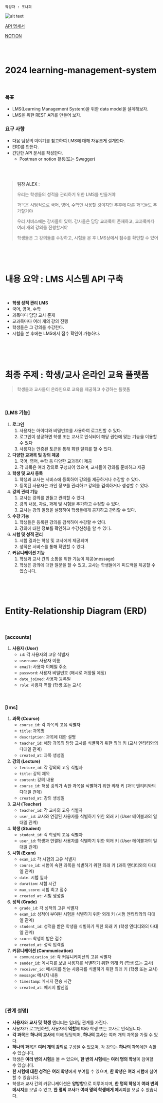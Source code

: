`작성자 : 조나희`

![alt text](Untitled.png)

[API 명세서](https://documenter.getpostman.com/view/28126206/2sA358eRYN#f109a018-fadf-40cd-8d59-d80e89b89ffe)


[NOTION](https://thunder-twister-d63.notion.site/LMS-REST-API-8326f8895de5437fa2f94e8ed38b2315?pvs=4)

<br/><br/>

# 2024 learning-management-system

<br/>

### 목표

- LMS(Learning Management System)을 위한 data model을 설계해보자.
- LMS을 위한 REST API를 만들어 보자.


### 요구 사항

- 다음 팀장의 이야기를 참고하여 LMS에 대해 자유롭게 설계한다.
- ERD를 만든다.
- 간단한 API 문서를 작성한다.
    - Postman or notion 활용(또는 Swagger)

<br/><br/>

>   **팀장 ALEX :**
>
> 
>   우리는 학생들의 성적을 관리하기 위한 LMS를 만들거야
>
> 
>   과목은 시범적으로 국어, 영어, 수학만 사용할 것이지만 추후에 다른 과목들도 추가할거야
>
> 
>   우리 서비스에는 강사들이 있어. 강사들은 담당 교과목이 존재하고, 교과목마다 여러 개의 강의를 진행할거야
>
>
>   학생들은 그 강의들를 수강하고, 시험을 본 후 LMS상에서 점수를 확인할 수 있어

<br/><br/><br/>

# 내용 요약 : LMS 시스템 API 구축
<br/>

- **학생 성적 관리 LMS**
- 국어, 영어, 수학
- 과목마다 담당 교사 존재
- 교과목마다 여러 개의 강의 진행
- 학생들은 그 강의를 수강한다.
- 시험을 본 후에는 LMS에서 점수 확인이 가능하다.

<br/><br/><br/>

# 최종 주제 : 학생/교사 온라인 교육 플랫폼

>   학생들과 교사들이 온라인으로 교육을 제공하고 수강하는 플랫폼

<br/>

### [LMS 기능]

1. **로그인**
    1. 사용자는 아이디와 비밀번호를 사용하여 로그인할 수 있다.
    2. 로그인이 성공하면 학생 또는 교사로 인식되어 해당 권한에 맞는 기능을 이용할 수 있다
    3. 사용자는 인증된 토큰을 통해 회원 탈퇴를 할 수 있다.
2. **다양한 교과목 및 강의 제공**
    1. 국어, 영어, 수학 등 다양한 교과목이 제공
    2. 각 과목은 여러 강의로 구성되어 있으며, 교사들이 강의를 준비하고 제공
3. **학생 및 교사 등록**
    1. 학생과 교사는 서비스에 등록하여 강의를 제공하거나 수강할 수 있다.
    2. 등록된 사용자는 개인 정보를 관리하고 강의를 검색하거나 생성할 수 있다.
4. **강의 관리 기능**
    1. 교사는 강의를 만들고 관리할 수 있다.
    2. 강의 내용, 자료, 과제 및 시험을 추가하고 수정할 수 있다. 
    3. 교사는 강의 일정을 설정하여 학생들에게 공지하고 관리할 수 있다.
5. **수강 기능**
    1. 학생들은 등록된 강의를 검색하여 수강할 수 있다. 
    2. 강의에 대한 정보를 확인하고 수강신청을 할 수 있다.
6. **시험 및 성적 관리**
    1. 시험 결과는 학생 및 교사에게 제공되며
    2. 성적은 서비스를 통해 확인할 수 있다.
7. **커뮤니케이션 기능**
    1. 학생과 교사 간의 소통을 위한 기능이 제공(message)
    2. 학생은 강의에 대한 질문을 할 수 있고, 교사는 학생들에게 피드백을 제공할 수 있습니다.

<br/><br/><br/>

# Entity-Relationship Diagram (ERD)

<br/>

### **[accounts]**

1. **사용자 (User)**
    - `id`: 각 사용자의 고유 식별자
    - `username`: 사용자 이름
    - `email`: 사용자 이메일 주소
    - `password`: 사용자 비밀번호 (해시로 저장될 예정)
    - `date_joined`: 사용자 등록일
    - `role`: 사용자 역할 (학생 또는 교사)

<br/>

### **[lms]**

1. **과목 (Course)**
    - `course_id`: 각 과목의 고유 식별자
    - `title`: 과목명
    - `description`: 과목에 대한 설명
    - `teacher_id`: 해당 과목의 담당 교사를 식별하기 위한 외래 키 (교사 엔티티와의 다대일 관계)
    - `created_at`: 과목 생성일
2. **강의 (Lecture)**
    - `lecture_id`: 각 강의의 고유 식별자
    - `title`: 강의 제목
    - `content`: 강의 내용
    - `course_id`: 해당 강의가 속한 과목을 식별하기 위한 외래 키 (과목 엔티티와의 다대일 관계)
    - `created_at`: 강의 생성일
3. **교사 (Teacher)**
    - `teacher_id`: 각 교사의 고유 식별자
    - `user_id`: 교사와 연결된 사용자를 식별하기 위한 외래 키 (User 테이블과의 일대일 관계)
4. **학생 (Student)**
    - `student_id`: 각 학생의 고유 식별자
    - `user_id`: 학생과 연결된 사용자를 식별하기 위한 외래 키 (User 테이블과의 일대일 관계)
5. **시험 (Exam)**
    - `exam_id`: 각 시험의 고유 식별자
    - `course_id`: 시험이 속한 과목을 식별하기 위한 외래 키 (과목 엔티티와의 다대일 관계)
    - `date`: 시험 일자
    - `duration`: 시험 시간
    - `max_score`: 시험 최고 점수
    - `created_at`: 시험 생성일
6. **성적 (Grade)**
    - `grade_id`: 각 성적의 고유 식별자
    - `exam_id`: 성적이 부여된 시험을 식별하기 위한 외래 키 (시험 엔티티와의 다대일 관계)
    - `student_id`: 성적을 받은 학생을 식별하기 위한 외래 키 (학생 엔티티와의 다대일 관계)
    - `score`: 학생이 받은 점수
    - `created_at`: 성적 입력일
7. **커뮤니케이션 (Communication)**
    - `communication_id`: 각 커뮤니케이션의 고유 식별자
    - `sender_id`: 메시지를 보낸 사용자를 식별하기 위한 외래 키 (학생 또는 교사)
    - `receiver_id`: 메시지를 받는 사용자를 식별하기 위한 외래 키 (학생 또는 교사)
    - `message`: 메시지 내용
    - `timestamp`: 메시지 전송 시간
    - `created_at`: 메시지 발신일

<br/>

### **[관계 설명]**

- **사용자**와 **교사 및** **학생** 엔티티는 일대일 관계를 가진다.
- 사용자가 로그인하면, 사용자의 **역할**에 따라 학생 또는 교사로 인식됩니다.
- **각 과목**은 **하나의 교사**에 의해 담당되며, **하나의 교사**는 여러 개의 과목을 가질 수 있다.
- **하나의 과목**은 **여러 개의 강의**로 구성될 수 있으며, 각 강의는 **하나의 과목**에만 속할 수 있습니다.
- 학생은 **여러 번의 시험**을 볼 수 있으며, **한 번의 시험**에는 **여러 명의 학생**이 참여할 수 있습니다.
- **한 시험에 대한 성적**은 **여러 학생**에게 부여될 수 있으며, **한 학생**은 **여러 시험**에 참여할 수 있습니다.
- 학생과 교사 간의 커뮤니케이션은 **양방향**으로 이루어지며, **한 명의 학생**이 **여러 번의 메시지**를 보낼 수 있고, **한 명의 교사**가 **여러 명의 학생에게 메시지**를 보낼 수 있습니다.

<br/><br/><br/>